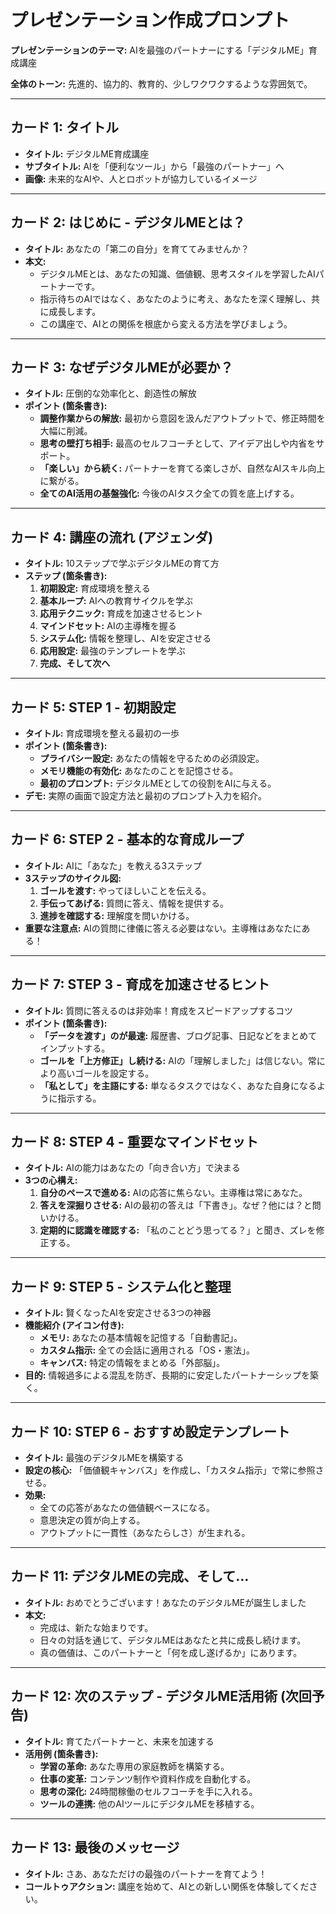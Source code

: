 # プレゼンテーション作成プロンプト

**プレゼンテーションのテーマ:**
AIを最強のパートナーにする「デジタルME」育成講座

**全体のトーン:**
先進的、協力的、教育的、少しワクワクするような雰囲気で。

---

## カード 1: タイトル

- **タイトル:** デジタルME育成講座
- **サブタイトル:** AIを「便利なツール」から「最強のパートナー」へ
- **画像:** 未来的なAIや、人とロボットが協力しているイメージ

---

## カード 2: はじめに - デジタルMEとは？

- **タイトル:** あなたの「第二の自分」を育ててみませんか？
- **本文:**
    - デジタルMEとは、あなたの知識、価値観、思考スタイルを学習したAIパートナーです。
    - 指示待ちのAIではなく、あなたのように考え、あなたを深く理解し、共に成長します。
    - この講座で、AIとの関係を根底から変える方法を学びましょう。

---

## カード 3: なぜデジタルMEが必要か？

- **タイトル:** 圧倒的な効率化と、創造性の解放
- **ポイント (箇条書き):**
    - **調整作業からの解放:** 最初から意図を汲んだアウトプットで、修正時間を大幅に削減。
    - **思考の壁打ち相手:** 最高のセルフコーチとして、アイデア出しや内省をサポート。
    - **「楽しい」から続く:** パートナーを育てる楽しさが、自然なAIスキル向上に繋がる。
    - **全てのAI活用の基盤強化:** 今後のAIタスク全ての質を底上げする。

---

## カード 4: 講座の流れ (アジェンダ)

- **タイトル:** 10ステップで学ぶデジタルMEの育て方
- **ステップ (箇条書き):**
    1.  **初期設定:** 育成環境を整える
    2.  **基本ループ:** AIへの教育サイクルを学ぶ
    3.  **応用テクニック:** 育成を加速させるヒント
    4.  **マインドセット:** AIの主導権を握る
    5.  **システム化:** 情報を整理し、AIを安定させる
    6.  **応用設定:** 最強のテンプレートを学ぶ
    7.  **完成、そして次へ**

---

## カード 5: STEP 1 - 初期設定

- **タイトル:** 育成環境を整える最初の一歩
- **ポイント (箇条書き):**
    - **プライバシー設定:** あなたの情報を守るための必須設定。
    - **メモリ機能の有効化:** あなたのことを記憶させる。
    - **最初のプロンプト:** デジタルMEとしての役割をAIに与える。
- **デモ:** 実際の画面で設定方法と最初のプロンプト入力を紹介。

---

## カード 6: STEP 2 - 基本的な育成ループ

- **タイトル:** AIに「あなた」を教える3ステップ
- **3ステップのサイクル図:**
    1.  **ゴールを渡す:** やってほしいことを伝える。
    2.  **手伝ってあげる:** 質問に答え、情報を提供する。
    3.  **進捗を確認する:** 理解度を問いかける。
- **重要な注意点:** AIの質問に律儀に答える必要はない。主導権はあなたにある！

---

## カード 7: STEP 3 - 育成を加速させるヒント

- **タイトル:** 質問に答えるのは非効率！育成をスピードアップするコツ
- **ポイント (箇条書き):**
    - **「データを渡す」のが最速:** 履歴書、ブログ記事、日記などをまとめてインプットする。
    - **ゴールを「上方修正」し続ける:** AIの「理解しました」は信じない。常により高いゴールを設定する。
    - **「私として」を主語にする:** 単なるタスクではなく、あなた自身になるように指示する。

---

## カード 8: STEP 4 - 重要なマインドセット

- **タイトル:** AIの能力はあなたの「向き合い方」で決まる
- **3つの心構え:**
    1.  **自分のペースで進める:** AIの応答に焦らない。主導権は常にあなた。
    2.  **答えを深掘りさせる:** AIの最初の答えは「下書き」。なぜ？他には？と問いかける。
    3.  **定期的に認識を確認する:** 「私のことどう思ってる？」と聞き、ズレを修正する。

---

## カード 9: STEP 5 - システム化と整理

- **タイトル:** 賢くなったAIを安定させる3つの神器
- **機能紹介 (アイコン付き):**
    - **メモリ:** あなたの基本情報を記憶する「自動書記」。
    - **カスタム指示:** 全ての会話に適用される「OS・憲法」。
    - **キャンバス:** 特定の情報をまとめる「外部脳」。
- **目的:** 情報過多による混乱を防ぎ、長期的に安定したパートナーシップを築く。

---

## カード 10: STEP 6 - おすすめ設定テンプレート

- **タイトル:** 最強のデジタルMEを構築する
- **設定の核心:** 「価値観キャンバス」を作成し、「カスタム指示」で常に参照させる。
- **効果:**
    - 全ての応答があなたの価値観ベースになる。
    - 意思決定の質が向上する。
    - アウトプットに一貫性（あなたらしさ）が生まれる。

---

## カード 11: デジタルMEの完成、そして…

- **タイトル:** おめでとうございます！あなたのデジタルMEが誕生しました
- **本文:**
    - 完成は、新たな始まりです。
    - 日々の対話を通じて、デジタルMEはあなたと共に成長し続けます。
    - 真の価値は、このパートナーと「何を成し遂げるか」にあります。

---

## カード 12: 次のステップ - デジタルME活用術 (次回予告)

- **タイトル:** 育てたパートナーと、未来を加速する
- **活用例 (箇条書き):**
    - **学習の革命:** あなた専用の家庭教師を構築する。
    - **仕事の変革:** コンテンツ制作や資料作成を自動化する。
    - **思考の深化:** 24時間稼働のセルフコーチを手に入れる。
    - **ツールの連携:** 他のAIツールにデジタルMEを移植する。

---

## カード 13: 最後のメッセージ

- **タイトル:** さあ、あなただけの最強のパートナーを育てよう！
- **コールトゥアクション:** 講座を始めて、AIとの新しい関係を体験してください。
